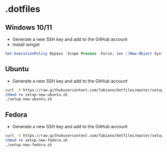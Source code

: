 # .dotfiles

## Windows 10/11

- Generate a new SSH key and add to the GitHub account
- Install winget

```powershell
Set-ExecutionPolicy Bypass -Scope Process -Force; iex ((New-Object System.Net.WebClient).DownloadString("https://raw.githubusercontent.com/fabiano/dotfiles/master/setup-new-windows.ps1"))
```

## Ubuntu

- Generate a new SSH key and add to the GitHub account

```bash
curl -O https://raw.githubusercontent.com/fabiano/dotfiles/master/setup-new-ubuntu.sh
chmod +x setup-new-ubuntu.sh
./setup-new-ubuntu.sh
```

## Fedora

- Generate a new SSH key and add to the GitHub account

```bash
curl -O https://raw.githubusercontent.com/fabiano/dotfiles/master/setup-new-fedora.sh
chmod +x setup-new-fedora.sh
./setup-new-fedora.sh
```

